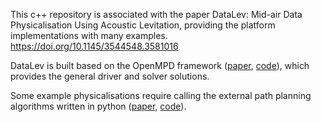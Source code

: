 This c++ repository is associated with the paper DataLev: Mid-air Data Physicalisation Using Acoustic Levitation, providing the platform implementations with many examples. 
https://doi.org/10.1145/3544548.3581016

DataLev is built based on the OpenMPD framework ([paper](https://dl.acm.org/doi/10.1145/3572896), [code](https://github.com/RMResearch/OpenMPD)), which provides the general driver and solver solutions.

Some example physicalisations require calling the external path planning algorithms written in python ([paper](https://arxiv.org/abs/2012.09052), [code](https://github.com/jkchengh/s2m2)).
